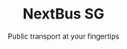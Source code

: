 ---
title: NextBus SG
subtitle: Public transport at your fingertips

action:
  main:
    text: Download
    url: /#download
  secondary:
    text: Features
    url: /#features

mainImage: main.png

features:
  title: Features
  list:
    - text: View timings fast
      description: Little interaction required
      image: favorites.png
    - text: Offline access
      description: See information on all services and stops
      image: search.png
    - text: Dark theme
      description: Use at night, comfortably
      image: dark.png
      dark: true
    - text: More options
      description: View an MRT map, rename bus stops, and more!
      image: more.png
      dark: true
    - text: Open-source
      description: View the code and make contributions!
      image: open.png
      button:
        text: GitHub
        url: https://github.com/themindstorm/NextBusSG

download:
  title: Download now
  androidLink: https://play.google.com/store/apps/details?id=com.themindstorm.nextbussg
---